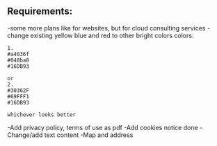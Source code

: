 ## Requirements:

-some more plans like for websites, but for cloud consulting services
-change existing yellow blue and red to other bright colors
colors:

    1.
    #a4036f
    #048ba8
    #16DB93

    or
    2.
    #30362F
    #69FFF1
    #16DB93

    whichever looks better

-Add privacy policy, terms of use as pdf
-Add cookies notice done
-Change/add text content
-Map and address
